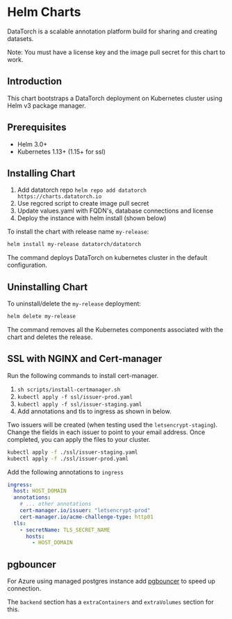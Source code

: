 # Helm Charts

DataTorch is a scalable annotation platform build for sharing and creating
datasets.

Note: You must have a license key and the image pull secret for this chart to 
work.

## Introduction

This chart bootstraps a DataTorch deployment on Kubernetes cluster using Helm v3
package manager.

## Prerequisites

- Helm 3.0+
- Kubernetes 1.13+ (1.15+ for ssl)

## Installing Chart

1. Add datatorch repo `helm repo add datatorch https://charts.datatorch.io`
1. Use regcred script to create image pull secret
2. Update values.yaml with FQDN's, database connections and license
3. Deploy the instance with helm install (shown below)

To install the chart with release name `my-release`:

```bash
helm install my-release datatorch/datatorch
```

The command deploys DataTorch on kubernetes cluster in the default
configuration.

## Uninstalling Chart

To uninstall/delete the `my-release` deployment:

```bash
helm delete my-release
```

The command removes all the Kubernetes components associated with the chart and
deletes the release.

## SSL with NGINX and Cert-manager

Run the following commands to install cert-manager.

1. `sh scripts/install-certmanager.sh`
2. `kubectl apply -f ssl/issuer-prod.yaml`
3. `kubectl apply -f ssl/issuer-staging.yaml`
4. Add annotations and tls to ingress as shown in below.

Two issuers will be created (when testing used the `letsencrypt-staging`).
Change the fields in each issuer to point to your email address. Once completed,
you can apply the files to your cluster.

```bash
kubectl apply -f ./ssl/issuer-staging.yaml
kubectl apply -f ./ssl/issuer-prod.yaml
```

Add the following annotations to `ingress`

```yaml
ingress:
  host: HOST_DOMAIN
  annotations:
    # ... other annotations
    cert-manager.io/issuer: "letsencrypt-prod"
    cert-manager.io/acme-challenge-type: http01
  tls:
    - secretName: TLS_SECRET_NAME
      hosts:
        - HOST_DOMAIN
```

## pgbouncer

For Azure using managed postgres instance add [pgbouncer](https://hub.docker.com/_/microsoft-azure-oss-db-tools-pgbouncer-sidecar) to speed up connection.

The `backend` section has a `extraContainers` and `extraVolumes` section for this.